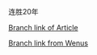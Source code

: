 连胜20年

[Branch link of Article](https://xyg0r.app.link/NXy5blVZSbb)

[Branch link from Wenus](https://xyg0r.app.link/MYShWH473bb)

